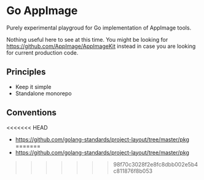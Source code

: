 # Go AppImage

Purely experimental playgroud for Go implementation of AppImage tools.

Nothing useful here to see at this time. You might be looking for https://github.com/AppImage/AppImageKit instead in case you are looking for current production code.

## Principles

* Keep it simple
* Standalone monorepo

## Conventions

<<<<<<< HEAD
* https://github.com/golang-standards/project-layout/tree/master/pkg
=======
* https://github.com/golang-standards/project-layout/tree/master/pkg
>>>>>>> 98f70c3028f2e8fc8dbb002e5b4c811876f8b053
